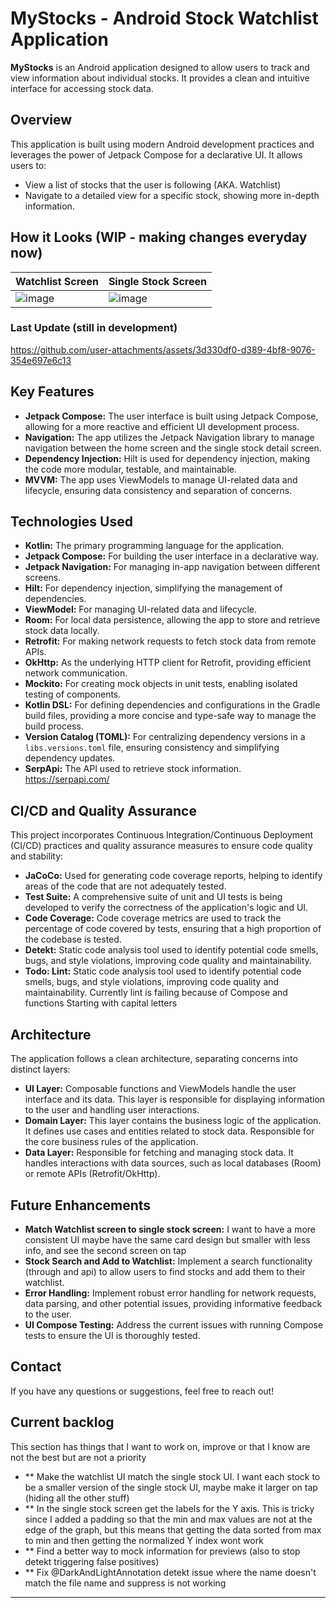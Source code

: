 # MyStocks - Android Stock Watchlist Application

**MyStocks** is an Android application designed to allow users to track and view information about individual stocks. It provides a clean and intuitive interface for accessing stock data.

## Overview

This application is built using modern Android development practices and leverages the power of Jetpack Compose for a declarative UI. It allows users to:

*   View a list of stocks that the user is following (AKA. Watchlist)
*   Navigate to a detailed view for a specific stock, showing more in-depth information.

## How it Looks (WIP - making changes everyday now)

Watchlist Screen | Single Stock Screen
------|-------
![image](https://github.com/user-attachments/assets/d9f94f67-8b3b-439b-b0cf-545e1f52aacb) | ![image](https://github.com/user-attachments/assets/52b61004-06a6-4d00-bdca-dad65f56f3ab)

### Last Update (still in development)

https://github.com/user-attachments/assets/3d330df0-d389-4bf8-9076-354e697e6c13

## Key Features

*   **Jetpack Compose:** The user interface is built using Jetpack Compose, allowing for a more reactive and efficient UI development process.
*   **Navigation:** The app utilizes the Jetpack Navigation library to manage navigation between the home screen and the single stock detail screen.
*   **Dependency Injection:** Hilt is used for dependency injection, making the code more modular, testable, and maintainable.
*   **MVVM:** The app uses ViewModels to manage UI-related data and lifecycle, ensuring data consistency and separation of concerns.

## Technologies Used

*   **Kotlin:** The primary programming language for the application.
*   **Jetpack Compose:** For building the user interface in a declarative way.
*   **Jetpack Navigation:** For managing in-app navigation between different screens.
*   **Hilt:** For dependency injection, simplifying the management of dependencies.
*   **ViewModel:** For managing UI-related data and lifecycle.
*   **Room:** For local data persistence, allowing the app to store and retrieve stock data locally.
*   **Retrofit:** For making network requests to fetch stock data from remote APIs.
*   **OkHttp:** As the underlying HTTP client for Retrofit, providing efficient network communication.
*   **Mockito:** For creating mock objects in unit tests, enabling isolated testing of components.
*   **Kotlin DSL:** For defining dependencies and configurations in the Gradle build files, providing a more concise and type-safe way to manage the build process.
*   **Version Catalog (TOML):** For centralizing dependency versions in a `libs.versions.toml` file, ensuring consistency and simplifying dependency updates.
*   **SerpApi:** The API used to retrieve stock information. https://serpapi.com/

## CI/CD and Quality Assurance

This project incorporates Continuous Integration/Continuous Deployment (CI/CD) practices and quality assurance measures to ensure code quality and stability:

*   **JaCoCo:** Used for generating code coverage reports, helping to identify areas of the code that are not adequately tested.
*   **Test Suite:** A comprehensive suite of unit and UI tests is being developed to verify the correctness of the application's logic and UI.
*   **Code Coverage:** Code coverage metrics are used to track the percentage of code covered by tests, ensuring that a high proportion of the codebase is tested.
*   **Detekt:** Static code analysis tool used to identify potential code smells, bugs, and style violations, improving code quality and maintainability.
*   **Todo: Lint:** Static code analysis tool used to identify potential code smells, bugs, and style violations, improving code quality and maintainability. Currently lint is failing because of Compose and functions Starting with capital letters

## Architecture

The application follows a clean architecture, separating concerns into distinct layers:

*   **UI Layer:** Composable functions and ViewModels handle the user interface and its data. This layer is responsible for displaying information to the user and handling user interactions.
*   **Domain Layer:** This layer contains the business logic of the application. It defines use cases and entities related to stock data. Responsible for the core business rules of the application.
*   **Data Layer:** Responsible for fetching and managing stock data. It handles interactions with data sources, such as local databases (Room) or remote APIs (Retrofit/OkHttp).

## Future Enhancements

*   **Match Watchlist screen to single stock screen:** I want to have a more consistent UI maybe have the same card design but smaller with less info, and see the second screen on tap
*   **Stock Search and Add to Watchlist:** Implement a search functionality (through and api) to allow users to find stocks and add them to their watchlist.
*   **Error Handling:** Implement robust error handling for network requests, data parsing, and other potential issues, providing informative feedback to the user.
*   **UI Compose Testing:** Address the current issues with running Compose tests to ensure the UI is thoroughly tested.

## Contact

If you have any questions or suggestions, feel free to reach out!

## Current backlog
This section has things that I want to work on, improve or that I know are not the best but are not a priority

* ** Make the watchlist UI match the single stock UI. I want each stock to be a smaller version of the single stock UI, maybe make it larger on tap (hiding all the other stuff)
* ** In the single stock screen get the labels for the Y axis. This is tricky since I added a padding so that the min and max values are not at the edge of the graph, but this means that getting the data sorted from max to min and then getting the normalized Y index wont work
* ** Find a better way to mock information for previews (also to stop detekt triggering false positives) 
* ** Fix @DarkAndLightAnnotation detekt issue where the name doesn't match the file name and suppress is not working

---

